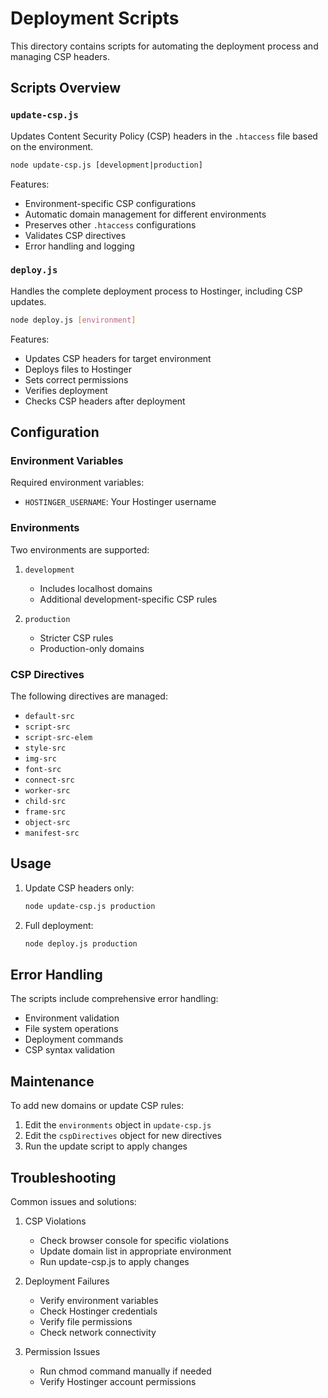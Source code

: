 # Deployment Scripts

This directory contains scripts for automating the deployment process and managing CSP headers.

## Scripts Overview

### `update-csp.js`

Updates Content Security Policy (CSP) headers in the `.htaccess` file based on the environment.

```bash
node update-csp.js [development|production]
```

Features:
- Environment-specific CSP configurations
- Automatic domain management for different environments
- Preserves other `.htaccess` configurations
- Validates CSP directives
- Error handling and logging

### `deploy.js`

Handles the complete deployment process to Hostinger, including CSP updates.

```bash
node deploy.js [environment]
```

Features:
- Updates CSP headers for target environment
- Deploys files to Hostinger
- Sets correct permissions
- Verifies deployment
- Checks CSP headers after deployment

## Configuration

### Environment Variables

Required environment variables:
- `HOSTINGER_USERNAME`: Your Hostinger username

### Environments

Two environments are supported:
1. `development`
   - Includes localhost domains
   - Additional development-specific CSP rules

2. `production`
   - Stricter CSP rules
   - Production-only domains

### CSP Directives

The following directives are managed:
- `default-src`
- `script-src`
- `script-src-elem`
- `style-src`
- `img-src`
- `font-src`
- `connect-src`
- `worker-src`
- `child-src`
- `frame-src`
- `object-src`
- `manifest-src`

## Usage

1. Update CSP headers only:
   ```bash
   node update-csp.js production
   ```

2. Full deployment:
   ```bash
   node deploy.js production
   ```

## Error Handling

The scripts include comprehensive error handling:
- Environment validation
- File system operations
- Deployment commands
- CSP syntax validation

## Maintenance

To add new domains or update CSP rules:
1. Edit the `environments` object in `update-csp.js`
2. Edit the `cspDirectives` object for new directives
3. Run the update script to apply changes

## Troubleshooting

Common issues and solutions:

1. CSP Violations
   - Check browser console for specific violations
   - Update domain list in appropriate environment
   - Run update-csp.js to apply changes

2. Deployment Failures
   - Verify environment variables
   - Check Hostinger credentials
   - Verify file permissions
   - Check network connectivity

3. Permission Issues
   - Run chmod command manually if needed
   - Verify Hostinger account permissions 